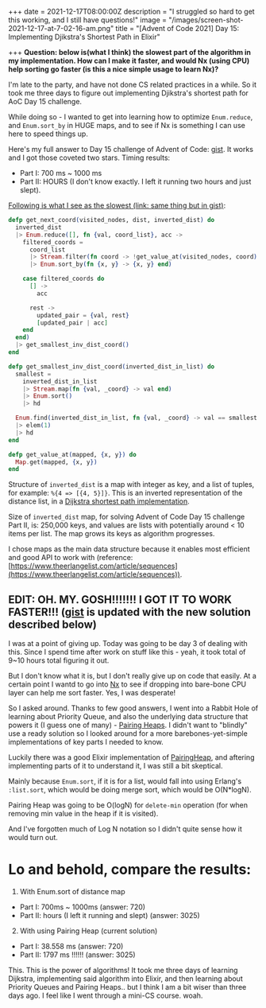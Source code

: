 +++
date = 2021-12-17T08:00:00Z
description = "I struggled so hard to get this working, and I still have questions!"
image = "/images/screen-shot-2021-12-17-at-7-02-16-am.png"
title = "[Advent of Code 2021] Day 15: Implementing Djikstra's Shortest Path in Elixir"

+++
**Question: below is(what I think) the slowest part of the algorithm in my implementation. How can I make it faster, and would Nx (using CPU) help sorting go faster (is this a nice simple usage to learn Nx)?**

I'm late to the party, and have not done CS related practices in a while. So it took me three days to figure out implementing Djikstra's shortest path for AoC Day 15 challenge.

While doing so - I wanted to get into learning how to optimize `Enum.reduce`, and `Enum.sort_by` in HUGE maps, and to see if Nx is something I can use here to speed things up.

Here's my full answer to Day 15 challenge of Advent of Code: [gist](https://gist.github.com/lovebes/de57c109217ff87745f9153e25ef65a6).
It works and I got those coveted two stars. Timing results:

* Part I: 700 ms \~ 1000 ms
* Part II: HOURS (I don't know exactly. I left it running two hours and just slept).

[Following is what I see as the slowest (link: same thing but in gist)](https://gist.github.com/lovebes/de57c109217ff87745f9153e25ef65a6#file-part_where_it_is_slowest-ex):

```elixir
defp get_next_coord(visited_nodes, dist, inverted_dist) do
  inverted_dist
  |> Enum.reduce([], fn {val, coord_list}, acc ->
    filtered_coords =
      coord_list
      |> Stream.filter(fn coord -> !get_value_at(visited_nodes, coord) end)
      |> Enum.sort_by(fn {x, y} -> {x, y} end)

    case filtered_coords do
      [] ->
        acc

      rest ->
        updated_pair = {val, rest}
        [updated_pair | acc]
    end
  end)
  |> get_smallest_inv_dist_coord()
end

defp get_smallest_inv_dist_coord(inverted_dist_in_list) do
  smallest =
    inverted_dist_in_list
    |> Stream.map(fn {val, _coord} -> val end)
    |> Enum.sort()
    |> hd

  Enum.find(inverted_dist_in_list, fn {val, _coord} -> val == smallest end)
  |> elem(1)
  |> hd
end

defp get_value_at(mapped, {x, y}) do
  Map.get(mapped, {x, y})
end
```

Structure of `inverted_dist` is a map with integer as key, and a list of tuples, for example:
`%{4 => [{4, 5}]}`. This is an inverted representation of the distance list, in a [Dijkstra shortest path implementation](https://www.geeksforgeeks.org/dijkstras-shortest-path-algorithm-greedy-algo-7/).

Size of `inverted_dist` map, for solving Advent of Code Day 15 challenge Part II, is: 250,000 keys, and values are lists with potentially around < 10 items per list. The map grows its keys as algorithm progresses.

I chose maps as the main data structure because it enables most efficient and good API to work with (reference: [https://www.theerlangelist.com/article/sequences](https://www.theerlangelist.com/article/sequences)).



EDIT: OH. MY. GOSH!!!!!!! I GOT IT TO WORK FASTER!!! ([gist](https://gist.github.com/lovebes/de57c109217ff87745f9153e25ef65a6) is updated with the new solution described below)
------------------------------------

I was at a point of giving up. Today was going to be day 3 of dealing with this. Since I spend time after work on stuff like this - yeah, it took total of 9~10 hours total figuring it out.

But I don't know what it is, but I don't really give up on code that easily. At a certain point I wantd to go into [Nx](https://dashbit.co/blog/nx-numerical-elixir-is-now-publicly-available) to see if dropping into bare-bone CPU layer can help me sort faster. Yes, I was desperate!

So I asked around. Thanks to few good answers, I went into a Rabbit Hole of learning about Priority Queue, and also the underlying data structure that powers it (I guess one of many) - [Pairing Heaps](https://en.wikipedia.org/wiki/Pairing_heap). I didn't want to "blindly" use a ready solution so I looked around for a more barebones-yet-simple implementations of key parts I needed to know.

Luckily there was a good Elixir implementation of [PairingHeap](https://github.com/ewildgoose/elixir_priority_queue/blob/master/lib/pairing_heap.ex), and aftering implementing parts of it to understand it, I was still a bit skeptical.

Mainly because `Enum.sort`, if it is for a list, would fall into using Erlang's `:list.sort`, which would be doing merge sort, which would be O(N*logN).

Pairing Heap was going to be O(logN) for `delete-min` operation (for when removing min value in the heap if it is visited).

And I've forgotten much of Log N notation so I didn't quite sense how it would turn out.

Lo and behold, compare the results:
=======================


1. With Enum.sort of distance map
  * Part I: 700ms ~ 1000ms (answer: 720)
  * Part II: hours (I left it running and slept) (answer: 3025)

2. With using Pairing Heap (current solution)
  * Part I: 38.558 ms (answer: 720)
  * Part II: 1797 ms !!!!!! (answer: 3025)


This. This is the power of algorithms! It took me three days of learning Dijkstra, implementing said algorithm into Elixir, and then learning about Priority Queues and Pairing Heaps.. but I think I am a bit wiser than three days ago. I feel like I went through a mini-CS course. woah.